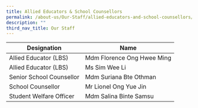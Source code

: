```yaml
---
title: Allied Educators & School Counsellors
permalink: /about-us/Our-Staff/allied-educators-and-school-counsellors/
description: ""
third_nav_title: Our Staff
---
```

| Designation | Name |
| -------- | -------- |
| Allied Educator (LBS) | Mdm Florence Ong Hwee Ming |
| Allied Educator (LBS) | Ms Sim Wee Li |
| Senior School Counsellor | Mdm Suriana Bte Othman |
| School Counsellor | Mr Lionel Ong Yue Jin |
| Student Welfare Officer | Mdm Salina Binte Samsu |